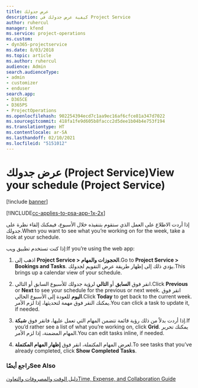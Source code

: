 ```yaml
---
title: عرض جدولك
description: كيفية عرض جدولك في Project Service
author: ruhercul
manager: kfend
ms.service: project-operations
ms.custom:
- dyn365-projectservice
ms.date: 8/03/2018
ms.topic: article
ms.author: ruhercul
audience: Admin
search.audienceType:
- admin
- customizer
- enduser
search.app:
- D365CE
- D365PS
- ProjectOperations
ms.openlocfilehash: 902254394ecd7c1aa9ec16af6cfce81a347d7022
ms.sourcegitcommit: 418fa1fe9d605b8faccc2d5dee1b04b4e753f194
ms.translationtype: HT
ms.contentlocale: ar-SA
ms.lasthandoff: 02/10/2021
ms.locfileid: "5151012"
---
```

# <a name="view-your-schedule-project-service"></a><span data-ttu-id="9dc36-103">عرض جدولك (Project Service)</span><span class="sxs-lookup"><span data-stu-id="9dc36-103">View your schedule (Project Service)</span></span>

[!include [banner](../includes/psa-now-project-operations.md)]

[!INCLUDE[cc-applies-to-psa-app-1x-2x](../includes/cc-applies-to-psa-app-1x-2x.md)]

<span data-ttu-id="9dc36-104">إذا أردت الاطلاع على العمل الذي ستقوم بتنفيذه خلال الأسبوع، فيمكنك إلقاء نظرة على جدولك.</span><span class="sxs-lookup"><span data-stu-id="9dc36-104">When you want to see what you’re working on for the week, take a look at your schedule.</span></span>  
  
 <span data-ttu-id="9dc36-105">إذا كنت تستخدم تطبيق ويب:</span><span class="sxs-lookup"><span data-stu-id="9dc36-105">If you’re using the web app:</span></span>  
  
1.  <span data-ttu-id="9dc36-106">اذهب إلى **Project Service > الحجوزات والمهام**.</span><span class="sxs-lookup"><span data-stu-id="9dc36-106">Go to **Project Service > Bookings and Tasks**.</span></span> <span data-ttu-id="9dc36-107">يؤدي ذلك إلى إظهار طريقة عرض التقويم لجدولك.</span><span class="sxs-lookup"><span data-stu-id="9dc36-107">This brings up a calendar view of your schedule.</span></span>  
  
2.  <span data-ttu-id="9dc36-108">انقر فوق **السابق** أو **التالي** لرؤية جدولك للأسبوع السابق أو التالي.</span><span class="sxs-lookup"><span data-stu-id="9dc36-108">Click **Previous** or **Next** to see your schedule for the previous or next week.</span></span> <span data-ttu-id="9dc36-109">انقر فوق **اليوم** للعودة إلى الأسبوع الحالي.</span><span class="sxs-lookup"><span data-stu-id="9dc36-109">Click **Today** to get back to the current week.</span></span> <span data-ttu-id="9dc36-110">يمكنك النقر فوق مهمة لتحديثها، إذا لزم الأمر.</span><span class="sxs-lookup"><span data-stu-id="9dc36-110">You can click a task to update it, if needed.</span></span>  
  
3.  <span data-ttu-id="9dc36-111">إذا أردت بدلاً من ذلك رؤية قائمة تتضمن المهام التي تعمل عليها، فانقر فوق **شبكة**.</span><span class="sxs-lookup"><span data-stu-id="9dc36-111">If you’d rather see a list of what you’re working on, click **Grid**.</span></span> <span data-ttu-id="9dc36-112">يمكنك تحرير المهام المضمنة، إذا لزم الأمر.</span><span class="sxs-lookup"><span data-stu-id="9dc36-112">You can edit tasks inline, if needed.</span></span>  
  
4.  <span data-ttu-id="9dc36-113">لعرض المهام المكتملة، انقر فوق **إظهار المهام المكتملة**.</span><span class="sxs-lookup"><span data-stu-id="9dc36-113">To see tasks that you’ve already completed, click **Show Completed Tasks**.</span></span>  
  
### <a name="see-also"></a><span data-ttu-id="9dc36-114">راجع أيضًا</span><span class="sxs-lookup"><span data-stu-id="9dc36-114">See Also</span></span>  
 [<span data-ttu-id="9dc36-115">دليل الوقت والمصروفات والتعاون</span><span class="sxs-lookup"><span data-stu-id="9dc36-115">Time, Expense, and Collaboration Guide</span></span>](../psa/time-expense-collaboration-guide.md)
